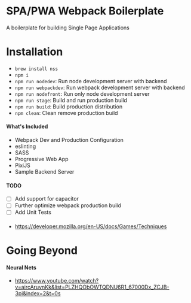 # SPA/PWA Webpack Boilerplate

A boilerplate for building Single Page Applications

# Installation
- `brew install nss`
- `npm i`
- `npm run nodedev`: Run node development server with backend
- `npm run webpackdev`: Run webpack development server with backend
- `npm run nodefront`: Run only node development server
- `npm run stage`: Build and run production build
- `npm run build`: Build production distribution
- `npm clean`: Clean remove production build

#### What's Included
- Webpack Dev and Production Configuration
- eslinting
- SASS
- Progressive Web App
- PixiJS
- Sample Backend Server

#### TODO
- [ ] Add support for capacitor
- [ ] Further optimize webpack production build
- [ ] Add Unit Tests

####
- https://developer.mozilla.org/en-US/docs/Games/Techniques

# Going Beyond

#### Neural Nets
- https://www.youtube.com/watch?v=aircAruvnKk&list=PLZHQObOWTQDNU6R1_67000Dx_ZCJB-3pi&index=2&t=0s
